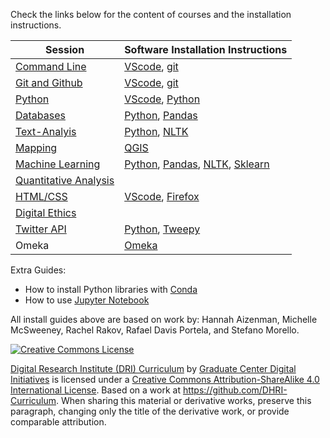 Check the links below for the content of courses and the installation instructions.

Session | Software Installation Instructions
--------| ---------
[Command Line](https://github.com/DHRI-Curriculum/command-line) | [VScode](sections/vscode.md), [git](sections/git.md) | 
[Git and Github](https://github.com/DHRI-Curriculum/git) | [VScode](sections/vscode.md), [git](sections/git.md) |
[Python](https://github.com/DHRI-Curriculum/python) | [VScode](sections/vscode.md), [Python](sections/python.md) | 
[Databases](https://github.com/DHRI-Curriculum/databases) | [Python](sections/python.md), [Pandas](sections/pandas.md) |
[Text-Analyis](https://github.com/DHRI-Curriculum/text-analysis) | [Python](sections/python.md), [NLTK](sections/nltk.md) |
[Mapping](https://github.com/DHRI-Curriculum/mapping) | [QGIS](sections/qgis.md) |
[Machine Learning](https://github.com/DHRI-Curriculum/machine-learning)| [Python](sections/python.md), [Pandas](sections/pandas.md), [NLTK](sections/nltk.md), [Sklearn](sections/sklearn.md)|
[Quantitative Analysis](https://github.com/DHRI-Curriculum/quantitative-analysis) |
[HTML/CSS](https://github.com/DHRI-Curriculum/html-css) | [VScode](sections/vscode.md), [Firefox](https://www.mozilla.org/en-US/firefox/new/) |
[Digital Ethics](https://github.com/DHRI-Curriculum/digital-ethics) |
[Twitter API](https://github.com/DHRI-Curriculum/twitter-api) | [Python](sections/python.md), [Tweepy](sections/tweepy.md) |
Omeka | [Omeka](https://github.com/smorello87/driomeka/blob/master/omekainstall.md) |

Extra Guides: 
* How to install Python libraries with [Conda](sections/conda.md)
* How to use [Jupyter Notebook](sections/jupyter.md)

<!-- # Installation

The following guides will help you install all the software that you will need to follow the DHRI sessions in this curriculum.

### Software Installations

[Firefox](https://www.mozilla.org/en-US/firefox/)  
[git](sections/git.md)  
[QGIS](sections/qgis.md)  
[Visual Studio Code](sections/vscode.md)  

### Python Packages

[Natural Language Tool Kit (NLTK)](sections/nltk.md)  
[Pandas](sections/pandas.md)  
[Scikit-Learn](sections/sklearn.md)  
[Tweepy](sections/tweepy.md)  

### Guides

[Conda Package Management](sections/conda.md)  
[Jupyter Notebook](sections/jupyter.md)  

-----

Session Leader: Hannah Aizenman -->
 
All install guides above are based on work by: Hannah Aizenman, Michelle McSweeney, Rachel Rakov, Rafael Davis Portela, and Stefano Morello.

[![Creative Commons License](https://i.creativecommons.org/l/by-sa/4.0/88x31.png)](http://creativecommons.org/licenses/by-sa/4.0/)

[Digital Research Institute (DRI) Curriculum](http://purl.org/dc/terms/) by [Graduate Center Digital Initiatives](https://gcdi.commons.gc.cuny.edu/) is licensed under a [Creative Commons Attribution-ShareAlike 4.0 International License](http://creativecommons.org/licenses/by-sa/4.0/). Based on a work at <https://github.com/DHRI-Curriculum>. When sharing this material or derivative works, preserve this paragraph, changing only the title of the derivative work, or provide comparable attribution.
